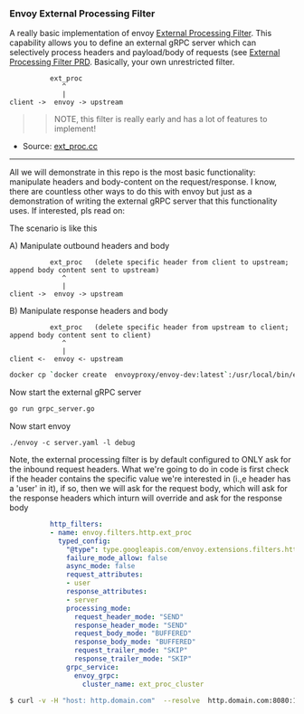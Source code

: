 ### Envoy External Processing Filter

A really basic implementation of envoy [External Processing Filter](https://www.envoyproxy.io/docs/envoy/latest/api-v3/extensions/filters/http/ext_proc/v3alpha/ext_proc.proto#external-processing-filter).  This capability allows you to define an external gRPC server which can selectively process headers and payload/body of requests (see [External Processing Filter PRD](https://docs.google.com/document/d/1IZqm5IUnG9gc2VqwGaN5C2TZAD9_QbsY9Vvy5vr9Zmw/edit#heading=h.3zlthggr9vvv).  Basically, your own unrestricted filter.

```
          ext_proc 
             ^
             |
client ->  envoy -> upstream
```

>> NOTE, this filter is really early and has a lot of features to implement!

- Source: [ext_proc.cc](https://github.com/envoyproxy/envoy/blob/main/source/extensions/filters/http/ext_proc/ext_proc.cc)

---

All we will demonstrate in this repo is the most basic functionality: manipulate headers and body-content on the request/response.  I know, there are countless other ways to do this with envoy but just as a demonstration of writing the external gRPC server that this functionality uses. If interested, pls read on:

The scenario is like this


A) Manipulate outbound headers and body

```
          ext_proc   (delete specific header from client to upstream; append body content sent to upstream)
             ^
             |
client ->  envoy -> upstream
```

B) Manipulate response headers and body

```
          ext_proc   (delete specific header from upstream to client; append body content sent to client)
             ^
             |
client <-  envoy <- upstream
```

```bash
docker cp `docker create  envoyproxy/envoy-dev:latest`:/usr/local/bin/envoy .
```

Now start the external gRPC server

```bash
go run grpc_server.go
```

Now start envoy

```
./envoy -c server.yaml -l debug
```

Note, the external processing filter is by default configured to ONLY ask for the inbound request headers.  What we're going to do in code is first check if the header contains the specific value we're interested in (i.,e header has a 'user' in it), if so, then we will ask for the request body, which will ask for the response headers which inturn will override and ask for the response body

```yaml
          http_filters:
          - name: envoy.filters.http.ext_proc
            typed_config:
              "@type": type.googleapis.com/envoy.extensions.filters.http.ext_proc.v3alpha.ExternalProcessor
              failure_mode_allow: false
              async_mode: false              
              request_attributes:
              - user
              response_attributes:
              - server
              processing_mode:
                request_header_mode: "SEND"
                response_header_mode: "SEND"
                request_body_mode: "BUFFERED"
                response_body_mode: "BUFFERED"
                request_trailer_mode: "SKIP"
                response_trailer_mode: "SKIP"
              grpc_service:
                envoy_grpc:                  
                  cluster_name: ext_proc_cluster
```

```bash
$ curl -v -H "host: http.domain.com"  --resolve  http.domain.com:8080:127.0.0.1  http://http.domain.com:8080/get
```